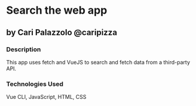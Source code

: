 # Search the web app

## by Cari Palazzolo @caripizza

### Description
This app uses fetch and VueJS to search and fetch data from a third-party API.

### Technologies Used
Vue CLI, JavaScript, HTML, CSS